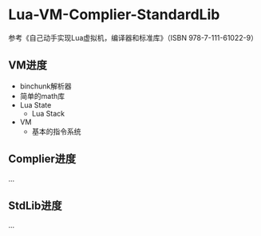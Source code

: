 # Lua-VM-Complier-StandardLib
参考《自己动手实现Lua虚拟机，编译器和标准库》（ISBN 978-7-111-61022-9）

## VM进度
- binchunk解析器
- 简单的math库
- Lua State
  - Lua Stack
- VM
  - 基本的指令系统  

## Complier进度
...
## StdLib进度
...
